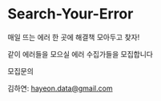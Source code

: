 # Search-Your-Error

매일 뜨는 에러 한 곳에 해결책 모아두고 찾자! 

같이 에러들을 모으실 에러 수집가들을 모집합니다

모집문의 

김하연: hayeon.data@gmail.com
